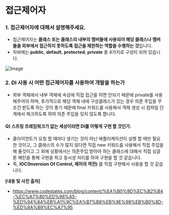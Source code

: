 # 접근제어자

### 1. 접근제어자에 대해서 설명해주세요.
* 접근제어자는 **클래스 또는 클래스의 내부의 멤버들에 사용되어 해당 클래스나 멤버들을 외부에서 접근하지 못하도록 접근을 제한하는 역할을 수행하는 것**입니다.
* 자바에는 **public**, **default**, **protected**, **private** 총 4가지로 구성이 되어 있습니다.

![Image](https://i0.wp.com/blog.codestates.com/wp-content/uploads/2022/11/%EC%9E%90%EB%B0%94-%EC%A0%91%EA%B7%BC%EC%A0%9C%EC%96%B4%EC%9E%90-%ED%91%9C.png?w=1312&ssl=1)

### 2. DI 사용 시 어떤 접근제어자를 사용하여 개발을 하는가
  - 외부 객체에서 내부 객체에 속성에 직접 접근을 하면 안되기 때문에 private를 사용해주어야 하며, 추가적으로 해당 객체 내에 구성클래스가 있는 경우 의존 주입을 무조건 받도록 하는 것이 좋기 때문에 final 키워드를 사용해서 객체 생성 시 컴파일 단계에서 체크하도록 하여 의존 주입을 잊지 않도록 합니다.

  #### Q) 스프링 프레임워크가 없는 세상이라면 DI를 어떻게 구현 할 것인가.
  - 클라이언트가 요청 할 때마다 생기는 것이 아닌 애플리케이션이 실행 할 때만 필요한 것이고, 그 클래스의 수가 많지 않다면 직접 new 키워드를 사용해서 직접 주입을 해 줄것이고 그 외에 상황에서는 의존주입 받아야 하는 클래스에 대해서 직접 싱글톤 패턴을 통해 구현을 하고 동시성 처리를 하여 구현을 할 것 같습니다.
  - 즉, **IOC(Inversion Of Control, 제어의 역전)** 를 직접 구현해서 사용을 할 것 같습니다.

**[내용 및 사진 출처]**
- https://www.codestates.com/blog/content/%EA%B0%9D%EC%B2%B4-%EC%A7%80%ED%96%A5-%ED%94%84%EB%A1%9C%EA%B7%B8%EB%9E%98%EB%B0%8D-%ED%8A%B9%EC%A7%95
  
